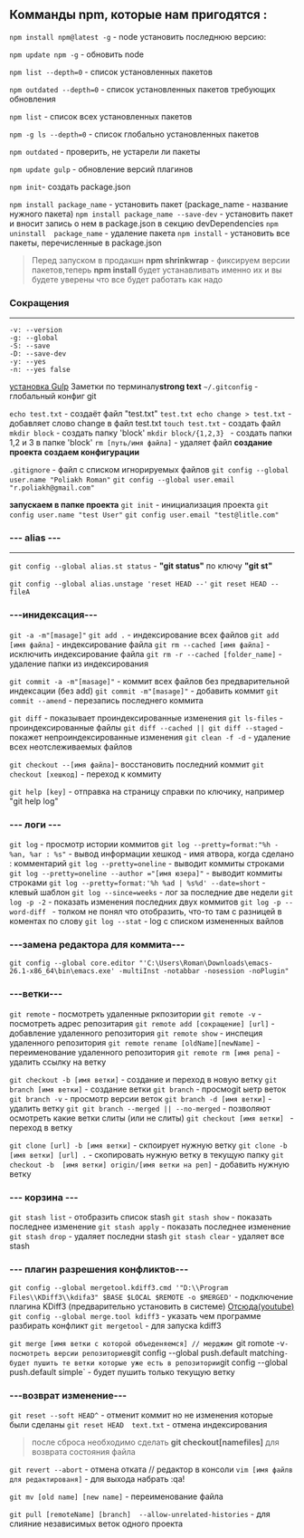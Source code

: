 ﻿## Комманды npm, которые нам пригодятся :


`npm install npm@latest -g` - node установить последнюю версию:

`npm update npm -g`  - обновить node

`npm list --depth=0` - список установленных пакетов

`npm outdated --depth=0` - список установленных пакетов требующих обновления


`npm list` - список всех установленных пакетов

`npm -g ls --depth=0` - список глобально установленных пакетов

`npm outdated` - проверить, не устарели ли пакеты

`npm update gulp` - обновление версий плагинов

`npm init`- создать package.json

`npm install package_name` - установить пакет (package_name - название нужного пакета)
`npm install package_name --save-dev` - установить пакет и вносит запись о нем в package.json в секцию devDependencies
`npm uninstall  package_name` - удаление пакета
`npm install` - установить все пакеты, перечисленные в package.json
>Перед запуском в продакшн **npm shrinkwrap** - фиксируем версии пакетов,теперь **npm install** будет устанавливать именно их и вы будете уверены что все будет работать как надо


### Сокращения
---
```
-v: --version
-g: --global
-S: --save
-D: --save-dev
-y: --yes
-n: --yes false
```
[установка Gulp](https://simplamarket.com/blog/ispolzovanie-gulp-chast-1---ustanovka)
Заметки по терминалу**strong text**
		`~/.gitconfig` - глобальный конфиг git

`echo test.txt` - создаёт файл "test.txt"
`test.txt echo change > test.txt` - добавляет слово change в файл test.txt
`touch test.txt` - создать файл
`mkdir block`  - создать папку 'block'
`mkdir block/{1,2,3} ` -	создать папки 1,2 и 3 в папке 'block'
`rm [путь/имя файла]` - удаляет файл
		**создание проекта**
		**создаем конфигурации**

`.gitignore` - файл с списком игнорируемых файлов
`git config --global user.name "Poliakh Roman"`
`git config --global user.email "r.poliakh@gmail.com"`
		
**запускаем в папке проекта**
`git init` - инициализация проекта
`git config user.name "test User"`
`git config user.email "test@litle.com"`
		
		
### --- alias ---
---
`git config --global alias.st status` - __"git status"__  по ключу  __"git st"__

`git config --global alias.unstage 'reset HEAD --'`
`git reset HEAD -- fileA`


### ---инидексация---

`git -a -m"[masage]"` 
`git add .` - индексирование  всех файлов
`git add [имя файла]` - индексирование файла
`git rm --cached [имя файла]` - исключить индексирование файла
`git rm -r --cached [folder_name]` - удаление папки из индексирования

`git commit -a -m"[masage]"` - коммит всех файлов без предварительной индексации (без add)
`git commit -m"[masage]"` - добавить коммит
`git commit --amend` - перезапись последнего коммита
		
`git diff` - показывает проиндексированные изменения
`git ls-files` - проиндексированные файлы
`git diff --cached || git diff --staged` - покажет непроиндексированные изменения
`git clean -f -d` - удаление всех неотслеживаемых файлов


`git checkout --[имя файла]`- восстановить последний коммит
`git checkout [хешкод]` - переход к коммиту
		

`git help [key]` - отправка на страницу справки по ключику, например  "git help log"

### --- логи ---

`git log` - просмотр истории коммитов
`git log --pretty=format:"%h - %an, %ar : %s"` - вывод информации хешкод - имя атвора, когда сделано : комментарий
`git log --pretty=oneline` - выводит коммиты строками
`git log --pretty=oneline --author ="[имя юзера]"` - выводит коммиты строками
`git log --pretty=format:'%h %ad | %s%d' --date=short` - клевый шаблон
`git log --since=weeks` - лог за последние две недели
`git log -p -2` - показать изменения последних двух коммитов
`git log -p --word-diff ` - толком не понял что отобразить, что-то там с разницей в коментах по слову
`git log --stat` - log c списком измененных вайлов

	
### ---замена редактора для коммита---

`git config --global core.editor "'C:\Users\Roman\Downloads\emacs-					26.1-x86_64\bin\emacs.exe' -multiInst -notabbar -nosession -noPlugin"`
	
### ---ветки---
	
`git remote` - посмотреть удаленные ркпозитории
`git remote -v` - посмотреть адрес репозитария
`git remote add [сокращение] [url]` - добавление удаленного репозитория
`git remote show` - инспеция  удаленного репозитория
`git remote rename [oldName][newName]` - переименование удаленного репозитория
`git remote rm [имя репа]` - удалить ссылку на ветку

`git checkout -b [имя ветки]` - создание и переход в новую ветку
`git branch [имя ветки]` - создание ветки
`git branch` - просмоgit ыетр веток
`git branch -v` - просмотр версии веток
`git branch -d [имя ветки]` - удалить ветку
`git git branch --merged || --no-merged` - позволяют осмотреть какие ветки слиты (или не слиты)
`git checkout [имя ветки] ` - переход в ветку

`git clone [url] -b [имя ветки]` - скпоирует нужную ветку
`git clone -b [имя ветки] [url] .` - скопировать нужную ветку в текущую папку
`git checkout -b  [имя ветки] origin/[имя ветки на реп]` - добавить нужную ветку






### --- корзина ---

`git stash list` - отобразить список stash
`git stash show` - показать последнее изменение
`git stash apply` - показать последнее изменение
`git stash drop` - удаляет последни stash
`git stash clear` - удаляет все stash
	
### --- плагин разрешения конфликтов---

`git config --global mergetool.kdiff3.cmd '"D:\\Program Files\\KDiff3\\kdifа3" $BASE $LOCAL $REMOTE -o $MERGED'` - подключение  плагина KDiff3 (предварительно установить в системе)
		[Oтсюда(youtube)](https://youtu.be/xAKnRuYobdc?list=PLoonZ8wII66iUm84o7nadL-oqINzBLk5g&t=430)
`git config --global merge.tool kdiff3` - указать чем программе разбирать конфликт
`git mergetool` - для запуска kdiff3

		
`git merge [имя ветки с которой объеденяемся] // мерджим
`git romote -v` - посмотреть версии репозиториев
`git config --global push.default matching` - будет пушить те ветки которые уже есть в репозитории
`git config --global push.default simple` - будет пушить только текущую ветку

### ---возврат изменение---
`git reset --soft HEAD^` - отменит коммит но не изменения которые были сделаны
`git reset HEAD  text.txt` - отмена индексирования
>после сброса необходимо сделать   __git checkout[namefiles]__  для возврата состояния файла
>
`git revert --abort` - отмена отката 
		// редактор в консоли 
`vim [имя файлв для редактированя]` - для выхода набрать  :qa!

`git mv [old name] [new name]` - переименование файла

`git pull [remoteName] [branch]  --allow-unrelated-histories` - для слияние независимых веток одного проекта



